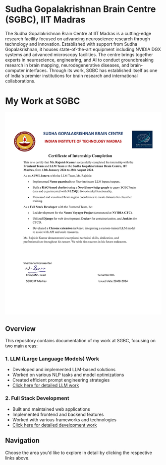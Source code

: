 # Sudha Gopalakrishnan Brain Centre (SGBC), IIT Madras

The Sudha Gopalakrishnan Brain Centre at IIT Madras is a cutting-edge research facility focused on advancing neuroscience research through technology and innovation. Established with support from Sudha Gopalakrishnan, it houses state-of-the-art equipment including NVIDIA DGX systems and advanced microscopy facilities. The centre brings together experts in neuroscience, engineering, and AI to conduct groundbreaking research in brain mapping, neurodegenerative diseases, and brain-computer interfaces. Through its work, SGBC has established itself as one of India's premier institutions for brain research and international collaborations.


# My Work at SGBC

![SGBC Experience Letter](https://github.com/0rajnishk/sgbc/blob/main/expirence%20latter%20sgbc.jpg)


## Overview
This repository contains documentation of my work at SGBC, focusing on two main areas:

### 1. LLM (Large Language Models) Work
- Developed and implemented LLM-based solutions
- Worked on various NLP tasks and model optimizations
- Created efficient prompt engineering strategies
- [Click here for detailed LLM work](https://github.com/0rajnishk/sgbc/blob/main/LLM.md)

### 2. Full Stack Development
- Built and maintained web applications
- Implemented frontend and backend features
- Worked with various frameworks and technologies
- [Click here for detailed development work](https://github.com/0rajnishk/sgbc/blob/main/FullstackDev.md)

## Navigation
Choose the area you'd like to explore in detail by clicking the respective links above.
